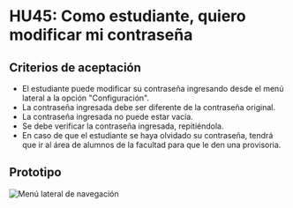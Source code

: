 # HU45: Como estudiante, quiero modificar mi contraseña

## Criterios de aceptación
- El estudiante puede modificar su contraseña ingresando desde el menú lateral a la opción "Configuración".
- La contraseña ingresada debe ser diferente de la contraseña original.
- La contraseña ingresada no puede estar vacía.
- Se debe verificar la contraseña ingresada, repitiéndola.
- En caso de que el estudiante se haya olvidado su contraseña, tendrá que ir al área de alumnos de la facultad para que le den una provisoria.

## Prototipo
![Menú lateral de navegación](./prototipos/modificar-contrasenia.png)

